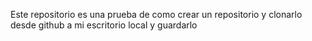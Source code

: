 Este repositorio es una prueba de como crear un repositorio y clonarlo desde github a mi escritorio local y guardarlo
